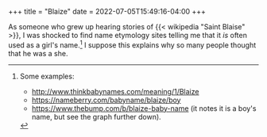 +++
title = "Blaize"
date = 2022-07-05T15:49:16-04:00
+++

As someone who grew up hearing stories of {{< wikipedia "Saint Blaise" >}}, I
was shocked to find name etymology sites telling me that it *is* often used as
a girl's name.[^220705-7]  I suppose this explains why so many people thought
that he was a she. 

[^220705-7]: Some examples:
    * <http://www.thinkbabynames.com/meaning/1/Blaize>
    * <https://nameberry.com/babyname/blaize/boy>
    * <https://www.thebump.com/b/blaize-baby-name> (it notes it is a boy's name, but see the graph further down). 

